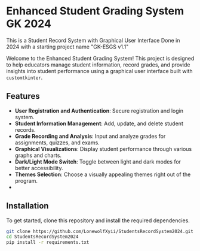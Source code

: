 # Enhanced Student Grading System GK 2024
This is a Student Record System with Graphical User Interface Done in 2024 with a starting project name "GK-ESGS v1.1"

Welcome to the Enhanced Student Grading System! This project is designed to help educators manage student information, record grades, and provide insights into student performance using a graphical user interface built with `customtkinter`.

## Features

- **User Registration and Authentication**: Secure registration and login system.
- **Student Information Management**: Add, update, and delete student records.
- **Grade Recording and Analysis**: Input and analyze grades for assignments, quizzes, and exams.
- **Graphical Visualizations**: Display student performance through various graphs and charts.
- **Dark/Light Mode Switch**: Toggle between light and dark modes for better accessibility.
- **Themes Selection**: Choose a visually appealing themes right out of the program.
- 
## Installation

To get started, clone this repository and install the required dependencies.

```bash
git clone https://github.com/LonewolfXyii/StudentsRecordSystem2024.git
cd StudentsRecordSystem2024
pip install -r requirements.txt
